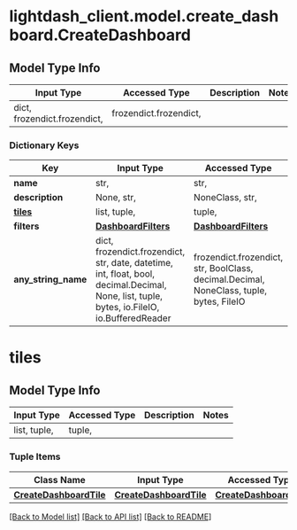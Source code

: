 # lightdash_client.model.create_dashboard.CreateDashboard

## Model Type Info
Input Type | Accessed Type | Description | Notes
------------ | ------------- | ------------- | -------------
dict, frozendict.frozendict,  | frozendict.frozendict,  |  |

### Dictionary Keys
Key | Input Type | Accessed Type | Description | Notes
------------ | ------------- | ------------- | ------------- | -------------
**name** | str,  | str,  |  | [optional]
**description** | None, str,  | NoneClass, str,  |  | [optional]
**[tiles](#tiles)** | list, tuple,  | tuple,  |  | [optional]
**filters** | [**DashboardFilters**](DashboardFilters.md) | [**DashboardFilters**](DashboardFilters.md) |  | [optional]
**any_string_name** | dict, frozendict.frozendict, str, date, datetime, int, float, bool, decimal.Decimal, None, list, tuple, bytes, io.FileIO, io.BufferedReader | frozendict.frozendict, str, BoolClass, decimal.Decimal, NoneClass, tuple, bytes, FileIO | any string name can be used but the value must be the correct type | [optional]

# tiles

## Model Type Info
Input Type | Accessed Type | Description | Notes
------------ | ------------- | ------------- | -------------
list, tuple,  | tuple,  |  |

### Tuple Items
Class Name | Input Type | Accessed Type | Description | Notes
------------- | ------------- | ------------- | ------------- | -------------
[**CreateDashboardTile**](CreateDashboardTile.md) | [**CreateDashboardTile**](CreateDashboardTile.md) | [**CreateDashboardTile**](CreateDashboardTile.md) |  |

[[Back to Model list]](../../README.md#documentation-for-models) [[Back to API list]](../../README.md#documentation-for-api-endpoints) [[Back to README]](../../README.md)
